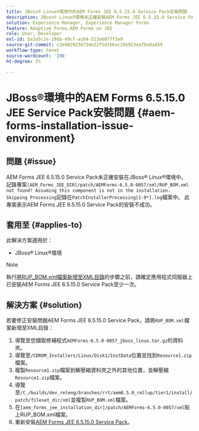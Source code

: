 ```yaml
---
title: JBoss® Linux®環境中的AEM Forms JEE 6.5.15.0 Service Pack安裝問題
description: JBoss® Linux®環境未正確安裝AEM Forms JEE 6.5.15.0 Service Pack，任何修補程式變更都不會套用至應用程式伺服器。 將'RUP_BOM.xml'檔案新增至XML目錄。
solution: Experience Manager, Experience Manager Forms
feature: Adaptive Forms,AEM Forms on JEE
role: User, Developer
exl-id: ba3a5c1e-19db-49cf-ac64-513a6077f3e9
source-git-commit: c3e9029236734e22f5d266ac26b923eafbe0a459
workflow-type: tm+mt
source-wordcount: '196'
ht-degree: 2%

---
```


# JBoss®環境中的AEM Forms 6.5.15.0 JEE Service Pack安裝問題 {#aem-forms-installation-issue-environment}

## 問題 {#issue}

AEM Forms JEE 6.5.15.0 Service Pack未正確安裝在JBoss® Linux®環境中。 記錄專案`[AEM_Forms_JEE_DIR]/patch/AEMForms-6.5.0-0057/xml/RUP_BOM.xml not found! Assuming this component is not in the installation. Skipping Processing`記錄在`PatchInstallerProcessing[1-9*].log`檔案中。 此專案表示AEM Forms JEE 6.5.15.0 Service Pack的安裝不成功。

## 套用至 {#applies-to}

此解決方案適用於：
* JBoss® Linux®環境

>[!NOTE]
>
> 執行[將RUP_BOM.xml檔案新增至XML目錄](#solution-solution)的步驟之前，請確定應用程式伺服器上已安裝AEM Forms JEE 6.5.15.0 Service Pack至少一次。

## 解決方案 {#solution}

若要修正安裝問題AEM Forms JEE 6.5.15.0 Service Pack，請將`RUP_BOM.xml`檔案新增至XML目錄：
1. 導覽至您擷取修補程式`AEMForms-6.5.0-0057_jboss_linux.tar.gz`的資料夾。
1. 導覽至`/CDROM_Installers/Linux/Disk1/InstData`位置並找到`Resource1.zip`檔案。
1. 複製`Resource1.zip`檔案到解壓縮資料夾之外的其他位置，並解壓縮`Resource1.zip`檔案。
1. 導覽至`/C_/builds/dev_releng/branches/rrt/aem6.5.0_rollup/tier1/install/patch/fileset_dir/xml`並複製`RUP_BOM.xml`檔案。
1. 在`[aem_forms_jee_installation_dir]/patch/AEMForms-6.5.0-0057/xml`貼上RUP_BOM.xml檔案。
1. 重新安裝[AEM Forms JEE 6.5.15.0 Service Pack](https://experienceleague.adobe.com/docs/experience-manager-release-information/aem-release-updates/forms-updates/aem-forms-releases.html)。
